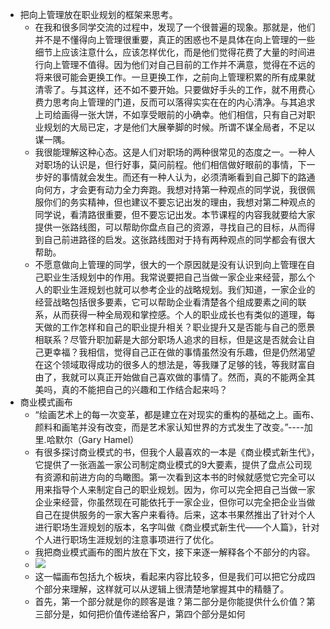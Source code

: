 - 把向上管理放在职业规划的框架来思考。
    - 在我和很多同学交流的过程中，发现了一个很普遍的现象。那就是，他们并不是不懂得向上管理很重要，真正的困惑也不是具体在向上管理的一些细节上应该注意什么，应该怎样优化，而是他们觉得花费了大量的时间进行向上管理不值得。因为他们对自己目前的工作并不满意，觉得在不远的将来很可能会更换工作。一旦更换工作，之前向上管理积累的所有成果就清零了。与其这样，还不如不要开始。只要做好手头的工作，就不用费心费力思考向上管理的门道，反而可以落得实实在在的内心清净。与其追求上司给画得一张大饼，不如享受眼前的小确幸。他们相信，只有自己对职业规划的大局已定，才是他们大展拳脚的时候。所谓不谋全局者，不足以谋一隅。
    - 我很能理解这种心态。这是人们对职场的两种很常见的态度之一。一种人对职场的认识是，但行好事，莫问前程。他们相信做好眼前的事情，下一步好的事情就会发生。而还有一种人认为，必须清晰看到自己脚下的路通向何方，才会更有动力全力奔跑。我想对持第一种观点的同学说，我很佩服你们的务实精神，但也建议不要忘记出发的理由，我想对第二种观点的同学说，看清路很重要，但不要忘记出发。本节课程的内容我就要给大家提供一张路线图，可以帮助你盘点自己的资源，寻找自己的目标，从而得到自己前进路径的启发。这张路线图对于持有两种观点的同学都会有很大帮助。
    - 不愿意做向上管理的同学，很大的一个原因就是没有认识到向上管理在自己职业生活规划中的作用。我常说要把自己当做一家企业来经营，那么个人的职业生涯规划也就可以参考企业的战略规划。我们知道，一家企业的经营战略包括很多要素，它可以帮助企业看清楚各个组成要素之间的联系，从而获得一种全局观和掌控感。个人的职业成长也有类似的道理，每天做的工作怎样和自己的职业提升相关？职业提升又是否能与自己的愿景相联系？尽管升职加薪是大部分职场人追求的目标，但是这是否就会让自己更幸福？我相信，觉得自己正在做的事情虽然没有乐趣，但是仍然渴望在这个领域取得成功的很多人的想法是，等我赚了足够的钱，等我财富自由了，我就可以真正开始做自己喜欢做的事情了。然而，真的不能两全其美吗，真的不能把自己的兴趣和工作结合起来吗？
- 商业模式画布
    - “绘画艺术上的每一次变革，都是建立在对现实的重构的基础之上。画布、颜料和画笔并没有改变，而是艺术家认知世界的方式发生了改变。”----加里.哈默尔（Gary Hamel）
    - 有很多探讨商业模式的书，但我个人最喜欢的一本是《商业模式新生代》，它提供了一张涵盖一家公司制定商业模式的9大要素，提供了盘点公司现有资源和前进方向的鸟瞰图。第一次看到这本书的时候就感觉它完全可以用来指导个人来制定自己的职业规划。因为，你可以完全把自己当做一家企业来经营，你虽然现在可能依托于一家企业，但你可以完全把企业当做自己在提供服务的一家大客户来看待。后来，这本书果然推出了针对个人进行职场生涯规划的版本，名字叫做《商业模式新生代——个人篇》，针对个人进行职场生涯规划的注意事项进行了优化。
    - 我把商业模式画布的图片放在下文，接下来逐一解释各个不部分的内容。
    - ![](https://firebasestorage.googleapis.com/v0/b/firescript-577a2.appspot.com/o/imgs%2Fapp%2Fxinyiheng%2FA89QIs7Tg0.png?alt=media&token=2f899ff3-5b68-435e-8044-4ba28f560f39)
    - 这一幅画布包括九个板块，看起来内容比较多，但是我们可以把它分成四个部分来理解，这样就可以从逻辑上很清楚地掌握其中的精髓了。
    - 首先，第一个部分就是你的顾客是谁？第二部分是你能提供什么价值？第三部分是，如何把价值传递给客户，第四个部分是如何

